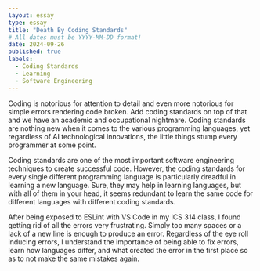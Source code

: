 ```yaml
---
layout: essay
type: essay
title: "Death By Coding Standards"
# All dates must be YYYY-MM-DD format!
date: 2024-09-26
published: true
labels:
  - Coding Standards
  - Learning
  - Software Engineering
---
```



Coding is notorious for attention to detail and even more notorious for simple errors rendering code broken.  Add coding standards on top of that and we have an academic and occupational nightmare. Coding standards are nothing new when it comes to the various programming languages, yet regardless of AI technological innovations, the little things stump every programmer at some point.

Coding standards are one of the most important software engineering techniques to create successful code. However, the coding standards for every single different programming language is particularly dreadful in learning a new language. Sure, they may help in learning languages, but with all of them in your head, it seems redundant to learn the same code for different languages with different coding standards. 
	
After being exposed to ESLint with VS Code in my ICS 314 class, I found getting rid of all the errors very frustrating. Simply too many spaces or a lack of a new line is enough to produce an error. Regardless of the eye roll inducing errors, I understand the importance of being able to fix errors, learn how languages differ, and what created the error in the first place so as to not make the same mistakes again.
